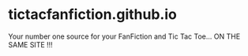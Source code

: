 # tictacfanfiction.github.io
Your number one source for your FanFiction and Tic Tac Toe... ON THE SAME SITE !!!
